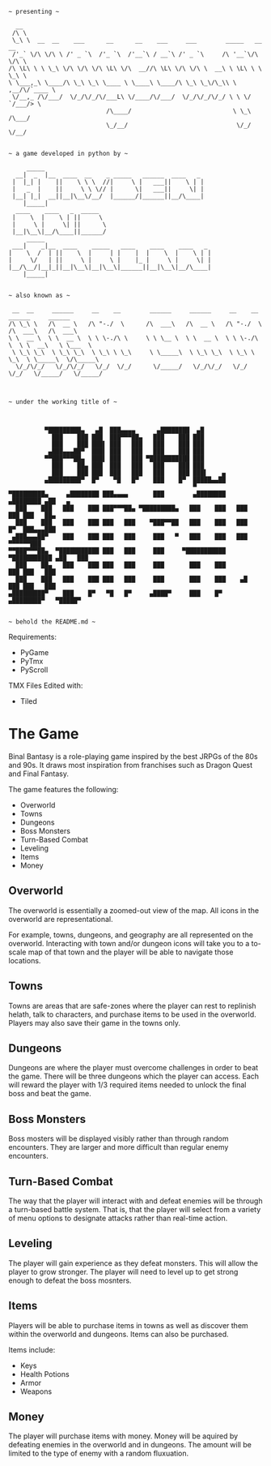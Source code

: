     
    ~ presenting ~
    
      __                                                                          
     /\ \                                                                         
     \_\ \  __  __    ___      __      __    ___     ___        _____   __  __    
     /'_` \/\ \/\ \ /' _ `\  /'_ `\  /'__`\ / __`\ /' _ `\     /\ '__`\/\ \/\ \   
    /\ \L\ \ \ \_\ \/\ \/\ \/\ \L\ \/\  __//\ \L\ \/\ \/\ \  __\ \ \L\ \ \ \_\ \  
    \ \___,_\ \____/\ \_\ \_\ \____ \ \____\ \____/\ \_\ \_\/\_\\ \ ,__/\/`____ \ 
     \/__,_ /\/___/  \/_/\/_/\/___L\ \/____/\/___/  \/_/\/_/\/_/ \ \ \/  `/___/> \
                               /\____/                            \ \_\     /\___/
                               \_/__/                              \/_/     \/__/ 


    ~ a game developed in python by ~

         _____                                               
      __|  _  |__  ____  __    _ _____   ______  ____   _    
     |  |_| |    ||    \ \ \  //|     \ |   ___||    \ | |   
     |   _  |    ||     \ \ \// |      \|   ___||     \| |   
     |__| |_|  __||__|\__\/__/  |______/|______||__/\____|   
        |_____|                                              
      ____    ____   _  _____                                
     |    \  |    \ | ||     \                               
     |     \ |     \| ||      \                              
     |__|\__\|__/\____||______/                              
         _____                                               
     ___|    _|__  ____    _____   ____    ____    ____   _  
    |    \  /  | ||    \  |     | |    |  |    \  |    \ | | 
    |     \/   | ||     \ |     \ |    |_ |     \ |     \| | 
    |__/\__/|__|_||__|\__\|__|\__\|______||__|\__\|__/\____| 
        |_____|                                              


    ~ also known as ~

     __  __     ______     __    __        ______     ______     __    __     ______     ______    
    /\ \_\ \   /\  __ \   /\ "-./  \      /\  ___\   /\  __ \   /\ "-./  \   /\  ___\   /\  ___\   
    \ \  __ \  \ \  __ \  \ \ \-./\ \     \ \ \__ \  \ \  __ \  \ \ \-./\ \  \ \  __\   \ \___  \  
     \ \_\ \_\  \ \_\ \_\  \ \_\ \ \_\     \ \_____\  \ \_\ \_\  \ \_\ \ \_\  \ \_____\  \/\_____\ 
      \/_/\/_/   \/_/\/_/   \/_/  \/_/      \/_____/   \/_/\/_/   \/_/  \/_/   \/_____/   \/_____/ 



    ~ under the working title of ~



              ▀█████████▄   ▄█  ███▄▄▄▄      ▄████████  ▄█                              
                ███    ███ ███  ███▀▀▀██▄   ███    ███ ███                              
                ███    ███ ███▌ ███   ███   ███    ███ ███                              
               ▄███▄▄▄██▀  ███▌ ███   ███   ███    ███ ███                              
              ▀▀███▀▀▀██▄  ███▌ ███   ███ ▀███████████ ███                              
                ███    ██▄ ███  ███   ███   ███    ███ ███                              
                ███    ███ ███  ███   ███   ███    ███ ███▌    ▄                        
              ▄█████████▀  █▀    ▀█   █▀    ███    █▀  █████▄▄██                        
                                                       ▀                                
    ▀█████████▄     ▄████████ ███▄▄▄▄       ███        ▄████████    ▄████████ ▄██   ▄   
      ███    ███   ███    ███ ███▀▀▀██▄ ▀█████████▄   ███    ███   ███    ███ ███   ██▄ 
      ███    ███   ███    ███ ███   ███    ▀███▀▀██   ███    ███   ███    █▀  ███▄▄▄███ 
     ▄███▄▄▄██▀    ███    ███ ███   ███     ███   ▀   ███    ███   ███        ▀▀▀▀▀▀███ 
    ▀▀███▀▀▀██▄  ▀███████████ ███   ███     ███     ▀███████████ ▀███████████ ▄██   ███ 
      ███    ██▄   ███    ███ ███   ███     ███       ███    ███          ███ ███   ███ 
      ███    ███   ███    ███ ███   ███     ███       ███    ███    ▄█    ███ ███   ███ 
    ▄█████████▀    ███    █▀   ▀█   █▀     ▄████▀     ███    █▀   ▄████████▀   ▀█████▀  


    ~ behold the README.md ~


Requirements: 
- PyGame
- PyTmx
- PyScroll

TMX Files Edited with:
- Tiled

# The Game

Binal Bantasy is a role-playing game inspired by the
best JRPGs of the 80s and 90s. It draws most inspiration
from franchises such as Dragon Quest and Final Fantasy.

The game features the following:
- Overworld
- Towns
- Dungeons
- Boss Monsters
- Turn-Based Combat
- Leveling
- Items
- Money

## Overworld

The overworld is essentially a zoomed-out view of the map.
All icons in the overworld are representational. 

For example, towns, dungeons, and geography are all 
represented on the overworld. Interacting with town
and/or dungeon icons will take you to a to-scale 
map of that town and the player will be able to navigate
those locations.

## Towns

Towns are areas that are safe-zones where the player can
rest to replinish helath, talk to characters, and purchase
items to be used in the overworld. Players may also save
their game in the towns only.

## Dungeons

Dungeons are where the player must overcome challenges in
order to beat the game. There will be three dungeons which
the player can access. Each will reward the player with 1/3
required items needed to unlock the final boss and beat the
game.

## Boss Monsters

Boss mosters will be displayed visibly rather than through 
random encounters. They are larger and more difficult than 
regular enemy encounters. 

## Turn-Based Combat

The way that the player will interact with and defeat enemies
will be through a turn-based battle system. That is, that
the player will select from a variety of menu options to 
designate attacks rather than real-time action.

## Leveling

The player will gain experience as they defeat monsters. 
This will allow the player to grow stronger. The player 
will need to level up to get strong enough to defeat 
the boss mosnters.

## Items

Players will be able to purchase items in towns as well as
discover them within the overworld and dungeons. Items can
also be purchased.

Items include:
- Keys
- Health Potions
- Armor
- Weapons


## Money

The player will purchase items with money. Money will
be aquired by defeating enemies in the overworld and 
in dungeons. The amount will be limited to the type
of enemy with a random fluxuation.

